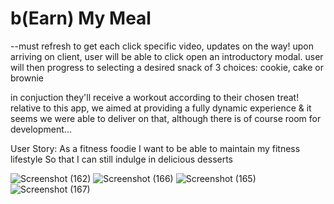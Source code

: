 # b(Earn) My Meal
 
--must refresh to get each click specific video, updates on the way!
upon arriving on client, user will be able to click open an introductory modal. user will then progress to selecting a desired snack of 3 choices: cookie, cake or brownie

in conjuction they'll receive a workout according to their chosen treat! relative to this app, we aimed at providing a fully dynamic experience & it seems we were able to deliver on that, although there is of course room for development...

 User Story:
As a fitness foodie
I want to be able to maintain my fitness lifestyle
So that I can still indulge in delicious desserts

![Screenshot (162)](https://user-images.githubusercontent.com/62162419/97794145-8b57d680-1bcc-11eb-82e6-a2d8e7d6fd61.png)
![Screenshot (166)](https://user-images.githubusercontent.com/62162419/97796151-ef869480-1be4-11eb-8f28-b43eb5269f27.png)
![Screenshot (165)](https://user-images.githubusercontent.com/62162419/97796152-f0b7c180-1be4-11eb-990b-c1fcc6dfc8d0.png)
![Screenshot (167)](https://user-images.githubusercontent.com/62162419/97796153-f0b7c180-1be4-11eb-8824-71010d96e062.png)



